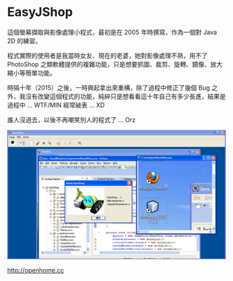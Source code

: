 EasyJShop
=========

這個螢幕擷取與影像處理小程式，最初是在 2005 年時撰寫，作為一個對 Java 2D 的練習。

程式實際的使用者是我當時女友、現在的老婆，她對影像處理不熟，用不了 PhotoShop 之類軟體提供的複雜功能，只是想要抓圖、裁剪、旋轉、鏡像、放大縮小等簡單功能。

時隔十年（2015）之後，一時興起拿出來重構，除了過程中修正了幾個 Bug 之外，我沒有改變這個程式的功能，純綷只是想看看這十年自己有多少長進，結果是過程中 ... WTF/MIN 經常破表 ... XD

誰人沒過去，以後不再嘲笑別人的程式了 ... Orz

![Screenshot](/screenshot.png)

http://openhome.cc
